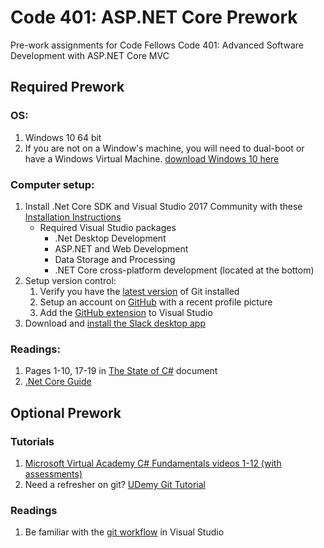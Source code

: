 # Code 401: ASP.NET Core Prework
Pre-work assignments for Code Fellows Code 401: Advanced Software Development with ASP.NET Core MVC

## Required Prework

### OS:
1. Windows 10 64 bit 
2. If you are not on a Window's machine, you will need to dual-boot or
have a Windows Virtual Machine. [download Windows 10 here](https://www.microsoft.com/en-us/software-download/windows10)

### Computer setup:

1. Install .Net Core SDK and Visual Studio 2017 Community with these [Installation Instructions](https://www.microsoft.com/net/core#windowscmd)
    - Required Visual Studio packages
      - .Net Desktop Development
      - ASP.NET and Web Development
      - Data Storage and Processing
      - .NET Core cross-platform development (located at the bottom)
1. Setup version control: 
    1. Verify you have the [latest version](https://git-scm.com/downloads) of Git installed
    1. Setup an account on [GitHub](github.com) with a recent profile picture
    1. Add the [GitHub extension](https://visualstudio.github.com/) to Visual Studio
1. Download and [install the Slack desktop app](https://slack.com/downloads/)
  

### Readings:
1.  Pages 1-10, 17-19 in [The State of C#](cs.pdf) document 
1. [.Net Core Guide](https://docs.microsoft.com/en-us/dotnet/core/)

## Optional Prework

### Tutorials
1. [Microsoft Virtual Academy C# Fundamentals videos 1-12 (with assessments)](https://mva.microsoft.com/en-us/training-courses/c-fundamentals-for-absolute-beginners-16169)
1. Need a refresher on git? [UDemy Git Tutorial](https://blog.udemy.com/git-tutorial-a-comprehensive-guide/)

### Readings


1. Be familiar with the [git workflow](https://www.visualstudio.com/en-us/docs/git/tutorial/gitworkflow) in Visual Studio
